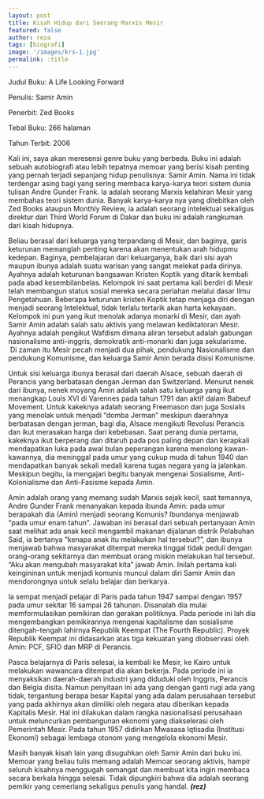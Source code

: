 ```yaml
---
layout: post
title: Kisah Hidup dari Seorang Marxis Mesir
featured: false
author: reza
tags: [biografi]
image: '/images/krs-1.jpg'
permalink: :title
---
```


Judul Buku: A Life Looking Forward

Penulis: Samir Amin

Penerbit: Zed Books

Tebal Buku: 266 halaman

Tahun Terbit: 2006

Kali ini, saya akan meresensi genre buku yang berbeda. Buku ini adalah sebuah autobiografi atau lebih tepatnya memoar yang berisi kisah penting yang pernah terjadi sepanjang hidup penulisnya: Samir Amin. Nama ini tidak terdengar asing bagi yang sering membaca karya-karya teori sistem dunia tulisan Andre Gunder Frank. Ia adalah seorang Marxis kelahiran Mesir yang membahas teori sistem dunia. Banyak karya-karya nya yang ditebitkan oleh Zed Books ataupun Monthly Review, ia adalah seorang intelektual sekaligus direktur dari Third World Forum di Dakar dan buku ini adalah rangkuman dari kisah hidupnya.

Beliau berasal dari keluarga yang terpandang di Mesir, dan baginya, garis keturunan memanglah penting karena akan menentukan arah hidupmu kedepan. Baginya, pembelajaran dari keluarganya, baik dari sisi ayah maupun ibunya adalah suatu warisan yang sangat melekat pada dirinya. Ayahnya adalah keturunan bangsawan Kristen Koptik yang ditarik kembali pada abad kesembilanbelas. Kelompok ini saat pertama kali berdiri di Mesir telah membangun status sosial mereka secara perlahan melalui dasar Ilmu Pengetahuan. Beberapa keturunan kristen Koptik tetap menjaga diri dengan menjadi seorang Intelektual, tidak terlalu tertarik akan harta kekayaan. Kelompok ini pun yang ikut menolak adanya monarki di Mesir, dan ayah Samir Amin adalah salah satu aktivis yang melawan kediktatoran Mesir. Ayahnya adalah pengikut Wafdism dimana aliran tersebut adalah gabungan nasionalisme anti-inggris, demokratik anti-monarki dan juga sekularisme.  Di zaman itu Mesir pecah menjadi dua pihak, pendukung Nasionalisme dan pendukung Komunisme, dan keluarga Samir Amin berada disisi Komunisme.

Untuk sisi keluarga ibunya berasal dari daerah Alsace, sebuah daerah di Perancis yang berbatasan dengan Jerman dan Switzerland. Menurut nenek dari ibunya, nenek moyang Amin adalah salah satu keluarga yang ikut menangkap Louis XVI di Varennes pada tahun 1791 dan aktif dalam Babeuf Movement. Untuk kakeknya adalah seorang Freemason dan juga Sosialis yang menolak untuk menjadi “domba Jerman” meskipun daerahnya berbatasan dengan jerman, bagi dia, Alsace mengikuti Revolusi Perancis dan ikut merasakan harga dari kebebasan. Saat perang dunia pertama, kakeknya ikut berperang dan ditaruh pada pos paling depan dan kerapkali mendapatkan luka pada awal bulan peperangan karena menolong kawan-kawannya, dia meninggal pada umur yang cukup muda di tahun 1940 dan mendapatkan banyak sekali medali karena tugas negara yang ia jalankan. Meskipun begitu, ia mengajari begitu banyak mengenai Sosialisme, Anti-Kolonialisme dan Anti-Fasisme kepada Amin.

Amin adalah orang yang memang sudah Marxis sejak kecil, saat temannya, Andre Gunder Frank menanyakan kepada ibunda Amin: pada umur berapakah dia (Amin) menjadi seorang Komunis? Ibundanya menjawab “pada umur enam tahun”. Jawaban ini berasal dari sebuah pertanyaan Amin saat melihat ada anak kecil mengambil makanan dijalanan distrik Pelabuhan Said, ia bertanya “kenapa anak itu melakukan hal tersebut?”, dan ibunya menjawab bahwa masyarakat ditempat mereka tinggal tidak peduli dengan orang-orang sekitarnya dan membuat orang miskin melakukan hal tersebut. “Aku akan mengubah masyarakat kita” jawab Amin. Inilah pertama kali keingininan untuk menjadi komunis muncul dalam diri Samir Amin dan mendorongnya untuk selalu belajar dan berkarya.

Ia sempat menjadi pelajar di Paris pada tahun 1947 sampai dengan 1957 pada umur sekitar 16 sampai 26 tahunan. Disanalah dia mulai memformulasikan pemikiran dan gerakan politiknya. Pada periode ini lah dia mengembangkan pemikirannya mengenai kapitalisme dan sosialisme ditengah-tengah lahirnya Republik Keempat (The Fourth Republic). Proyek Republik Keempat ini didasarkan atas tiga kekuatan yang diobservasi oleh Amin: PCF, SFIO dan MRP di Perancis.

Pasca belajarnya di Paris selesai, ia kembali ke Mesir, ke Kairo untuk melakukan wawancara ditempat dia akan bekerja. Pada periode ini ia menyaksikan daerah-daerah industri yang diduduki oleh Inggris, Perancis dan Belgia disita. Namun penyitaan ini ada yang dengan ganti rugi ada yang tidak, tergantung berapa besar Kapital yang ada dalam perusahaan tersebut yang pada akhirnya akan dimiliki oleh negara atau diberikan kepada Kapitalis Mesir. Hal ini dilakukan dalam rangka nasionalisasi perusahaan untuk meluncurkan pembangunan ekonomi yang diakselerasi oleh Pemerintah Mesir. Pada tahun 1957 didirikan Mwasasa Iqtisadia (Institusi Ekonomi) sebagai lembaga otonom yang mengelola ekonomi Mesir.

Masih banyak kisah lain yang disuguhkan oleh Samir Amin dari buku ini. Memoar yang beliau tulis memang adalah Memoar seorang aktivis, hampir seluruh kisahnya menggugah semangat dan membuat kita ingin membaca secara berkala hingga selesai. Tidak dipungkiri bahwa dia adalah seorang pemikir yang cemerlang sekaligus penulis yang handal. **_(rez)_**
